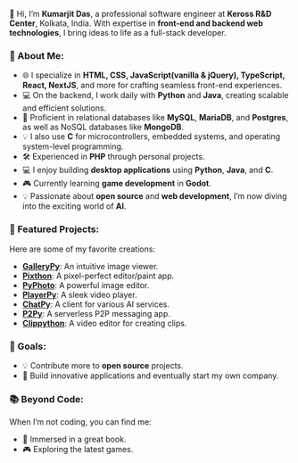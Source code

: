 👋 Hi, I’m **Kumarjit Das**, a professional software engineer at **Keross R&D Center**, Kolkata, India. With expertise in **front-end and backend web technologies**, I bring ideas to life as a full-stack developer.

### 🌟 About Me:
- 🌐 I specialize in **HTML, CSS, JavaScript(vanilla & jQuery), TypeScript, React, NextJS**, and more for crafting seamless front-end experiences.
- 💻 On the backend, I work daily with **Python** and **Java**, creating scalable and efficient solutions.
- 💾 Proficient in relational databases like **MySQL**, **MariaDB**, and **Postgres**, as well as NoSQL databases like **MongoDB**.
- 💡 I also use **C** for microcontrollers, embedded systems, and operating system-level programming.
- 🛠️ Experienced in **PHP** through personal projects.
- 💻 I enjoy building **desktop applications** using **Python**, **Java**, and **C**.
- 🎮 Currently learning **game development** in **Godot**.
- 💡 Passionate about **open source** and **web development**, I’m now diving into the exciting world of **AI**.

### 🚀 Featured Projects:
Here are some of my favorite creations:
- **[GalleryPy](https://github.com/KumarjitDas/GalleryPy)**: An intuitive image viewer.
- **[Pixthon](https://github.com/KumarjitDas/Pixthon)**: A pixel-perfect editor/paint app.
- **[PyPhoto](https://github.com/KumarjitDas/PyPhoto)**: A powerful image editor.
- **[PlayerPy](https://github.com/KumarjitDas/PlayerPy)**: A sleek video player.
- **[ChatPy](https://github.com/KumarjitDas/ChatPy)**: A client for various AI services.
- **[P2Py](https://github.com/KumarjitDas/PyMessenger)**: A serverless P2P messaging app.
- **[Clippython](https://github.com/KumarjitDas/Clippython)**: A video editor for creating clips.

### 🎯 Goals:
- 💡 Contribute more to **open source** projects.
- 🏢 Build innovative applications and eventually start my own company.

### 📚 Beyond Code:
When I’m not coding, you can find me:
- 📖 Immersed in a great book.
- 🎮 Exploring the latest games.
